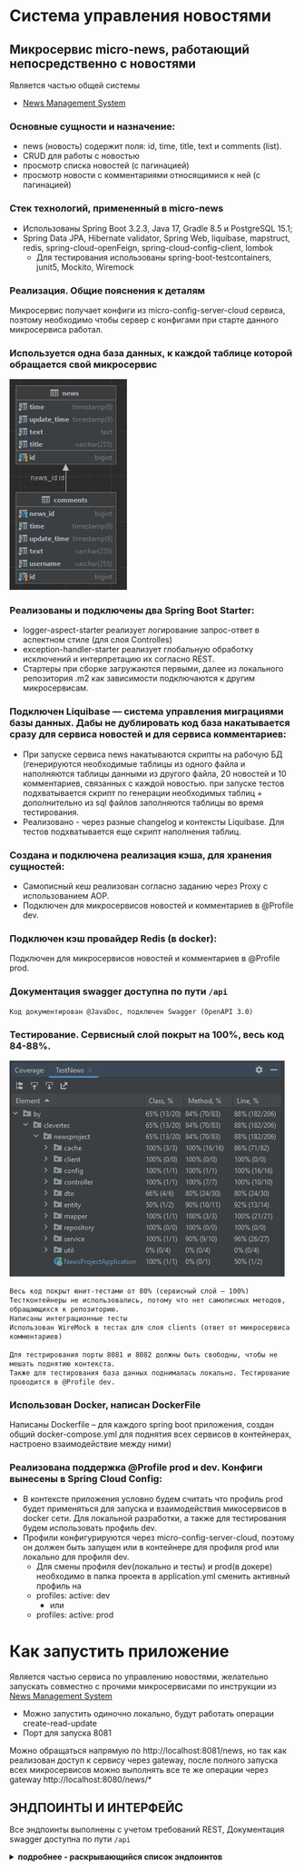 # Система управления новостями

## Микросервис micro-news, работающий непосредственно с новостями

Является частью общей системы
- [ News Management System](https://github.com/rusakovich-viktar/news-management-system/tree/develop)

### Основные сущности и назначение:

- news (новость) содержит поля: id, time, title, text и comments (list).
- CRUD для работы с новостью
- просмотр списка новостей (с пагинацией)
- просмотр новости с комментариями относящимися к ней (с пагинацией)

### Стек технологий, примененный в micro-news

- Использованы Spring Boot 3.2.3, Java 17, Gradle 8.5 и PostgreSQL 15.1; 
-  Spring Data JPA, Hibernate validator, Spring Web, liquibase, mapstruct, redis, spring-cloud-openFeign, spring-cloud-config-client, lombok
    -  Для тестирования использованы spring-boot-testcontainers, junit5, Mockito, Wiremock

### Реализация. Общие пояснения к деталям

Микросервис получает конфиги из micro-config-server-cloud сервиса, поэтому необходимо чтобы сервер с конфигами при
старте данного микросервиса работал.

### Используется одна база данных, к каждой таблице которой обращается свой микросервис

![структура](https://github.com/rusakovich-viktar/NMS-resourses/raw/rusakovich-viktar-patch-1/Снимок%20экрана%202024-03-04%20151246.jpg)

### Реализованы и подключены два Spring Boot Starter:


- logger-aspect-starter реализует логирование запрос-ответ в аспектном стиле (для слоя Controlles)
- exception-handler-starter реализует глобальную обработку исключений и интерпретацию их согласно REST.
- Стартеры при сборке загружаются первыми, далее из локального репозитория .m2 как зависимости подключаются к другим микросервисам.


### Подключен Liquibase — система управления миграциями базы данных. Дабы не дублировать код база накатывается сразу для сервиса новостей и для сервиса комментариев:


- При запуске сервиса news накатываются скрипты на рабочую БД (генерируются необходимые таблицы из одного файла и наполняются таблицы данными из другого файла, 20 новостей и 10 комментариев, связанных с каждой новостью.
при запуске тестов подхватывается скрипт по генерации необходимых таблиц + дополнительно из sql файлов заполняются таблицы во время тестирования.
- Реализовано - через разные changelog и контексты Liquibase. Для тестов подхватывается еще скрипт наполнения таблиц.


### Создана и подключена реализация кэша, для хранения сущностей:


- Самописный кеш реализован согласно заданию через Proxy с использованием AOP. 
- Подключен для микросервисов новостей и комментариев в @Profile dev.


### Подключен кэш провайдер Redis (в docker):


Подключен для микросервисов новостей и комментариев в @Profile prod.


### Документация swagger доступна по пути `/api`

```
Код документирован @JavaDoc, подключен Swagger (OpenAPI 3.0)
```

### Тестирование. Сервисный слой покрыт на 100%, весь код 84-88%.

![news-coverage](https://github.com/rusakovich-viktar/NMS-resourses/raw/rusakovich-viktar-patch-1/news-coverage.jpg)

	Весь код покрыт юнит-тестами от 80% (сервисный слой – 100%)
    Тестконтейнеры не использовались, потому что нет самописных методов, обращающихся к репозиторию.
 	Написаны интеграционные тесты
    Использован WireMock в тестах для слоя clients (ответ от микросервиса комментариев)

    Для тестрирования порты 8081 и 8082 должны быть свободны, чтобы не мешать поднятию контекста.    
    Также для тестирования база данных поднималась локально. Тестирование проводится в @Profile dev.

### Использован Docker, написан DockerFile


Написаны Dockerfile – для каждого spring boot приложения, создан общий docker-compose.yml для поднятия всех сервисов в контейнерах, настроено взаимодействие между ними)

### Реализована поддержка @Profile prod и dev. Конфиги вынесены в Spring Cloud Config:

- В контексте приложения условно будем считать что профиль prod будет применяться для запуска и взаимодействия микосервисов в docker сети.
Для локальной разработки, а также для тестирования будем использовать профиль dev.
- Профили конфигурируются через micro-config-server-cloud, поэтому он должен быть запущен или в контейнере для профиля prod или локально для профиля dev.
  - Для смены профиля dev(локально и тесты) и prod(в докере) необходимо в папка проекта в application.yml сменить активный профиль на 
  - profiles: active: dev 
    - или 
  -  profiles: active: prod

# Как запустить приложение

Является частью сервиса по управлению новостями, желательно запускать совместно с прочими микросервисами по инструкции
из [News Management System](https://github.com/rusakovich-viktar/news-management-system/tree/develop)

- Можно запустить одиночно локально, будут работать операции create-read-update
- Порт для запуска 8081

Можно обращаться напрямую по http://localhost:8081/news, но так как реализован доступ к сервису через gateway, после
полного запуска всех микросервисов можно выполнять все те же операции через gateway http://localhost:8080/news/*

## ЭНДПОИНТЫ И ИНТЕРФЕЙС

Все эндпоинты выполнены с учетом требований REST, Документация swagger доступна по пути `/api`

<details>
 <summary><strong>
 подробнее - раскрывающийся список эндпоинтов
</strong></summary>

#### 1. POST запрос на http://localhost:8081/news с телом

```
{
"title": "news title",
"text": "news text"
} 
```

создает новость и возвращает ответ типа, добавляя текущее время создания и обновления новости, а также id новости из бд.

```
{
    "id": 21,
    "time": "2024-03-07T00:49:17.6342883",
    "updateTime": "2024-03-07T00:49:17.6342883",
    "title": "news title",
    "text": "news text"
} 
```

#### 2. GET запрос на http://localhost:8081/news/{newsId}, где newsId = 10 даст ответ

```
{
    "id": 10,
    "time": "2024-02-29T17:34:51.156603",
    "updateTime": "2024-02-29T17:34:51.156603",
    "title": "Дизайнеры придумали безумную ванну, похожую на гамак. Рассказываем, как это работает",
    "text": "Фантазия дизайнеров не знает границ...."
}
```
#### 3. GET запрос на http://localhost:8081/news, вернет список новостей, по умолчанию 20 на странице
- можно настроить пагинацию, например, добавив к запросу `?page=0&size=2`, где page номер страницы с 0, а size количество отображаемых новостей на странице  
- получим ответ типа: 
```
{
    "content": [
        {
            "id": 1,
            "time": "2024-02-15T10:10:11.223344",
            "updateTime": "2024-02-15T10:10:11.223344",
            "title": "OpenAI может разрабатывать поисковик с возможностями искусственного интеллекта",
            "text": "Согласно источника..."
        },
        {
            "id": 2,
            "time": "2024-02-16T12:12:12.112233",
            "updateTime": "2024-02-16T12:12:12.112233",
            "title": "Тинькофф-банк обновил логотип",
            "text": "Тинькофф-банк обновил лога..."
        }
    ],
    "pageable": {
        "pageNumber": 0,
        "pageSize": 2,
        "sort": [],
        "offset": 0,
        "paged": true,
        "unpaged": false
    },
    "totalElements": 121,
    "totalPages": 61,
    "last": false,
    "size": 2,
    "number": 0,
    "sort": [],
    "first": true,
    "numberOfElements": 2,
    "empty": false
}
```
#### 4. PUT запрос на http://localhost:8081/news/{newsId}, где newsId = 10 с телом 

```
{
    "title": "Обновленный заголовок",
    "text": "Обновленный текст новости"
}
```

обновит поля новости с id = 10 и возвращает ответ типа, обновляя данные поля, а также поле updateTime, устанавливая текущее время.

```
{
    "id": 10,
    "time": "2024-02-29T17:34:51.156603",
    "updateTime": "2024-03-07T01:03:28.951786",
    "title": "Обновленный заголовок",
    "text": "Обновленный текст новости"
}
```
#### 5. При **работающем сервисе комментариев** DELETE запрос на http://localhost:8081/news/{newsId}, где newsId = 10 даст ответ без тела, со статусом 201 No Content
- повторный запрос на этот же адрес будет возвращать один и тот же ответ, так как запрос **идемпотентный**, что и требуется по REST, 
```
{
    "timestamp": "2024-03-07T01:06:44.5352849",
    "status": 404,
    "error": "Not Found",
    "message": "News with id 10 does not exist"
}
```

#### 6. При работающем сервисе комментариев GET запрос на http://localhost:8081/news/{newsId}/comments, вернет список комментариев, связанных с новостью {newsId}, по умолчанию 20 на странице
- можно настроить пагинацию, например, добавив к запросу `?page=0&size=2`, где page номер страницы с 0, а size количество отображаемых новостей на странице
- для запроса http://localhost:8081/news/11/comments?page=0&size=2 получим ответ типа:
```
{
    "comments": [
        {
            "id": 101,
            "time": "2024-02-29T17:34:51.185191",
            "updateTime": "2024-02-29T17:34:51.185191",
            "text": "отличная новость",
            "username": "user1",
            "newsId": 11
        },
        {
            "id": 102,
            "time": "2024-02-29T17:34:51.185191",
            "updateTime": "2024-02-29T17:34:51.185191",
            "text": "информация на высоте",
            "username": "user2",
            "newsId": 11
        }
    ]
}
```
</details>